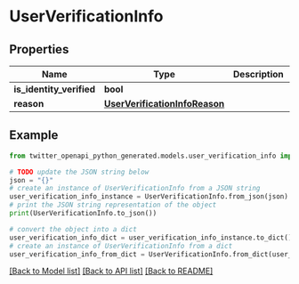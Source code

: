 # UserVerificationInfo


## Properties

Name | Type | Description | Notes
------------ | ------------- | ------------- | -------------
**is_identity_verified** | **bool** |  | 
**reason** | [**UserVerificationInfoReason**](UserVerificationInfoReason.md) |  | [optional] 

## Example

```python
from twitter_openapi_python_generated.models.user_verification_info import UserVerificationInfo

# TODO update the JSON string below
json = "{}"
# create an instance of UserVerificationInfo from a JSON string
user_verification_info_instance = UserVerificationInfo.from_json(json)
# print the JSON string representation of the object
print(UserVerificationInfo.to_json())

# convert the object into a dict
user_verification_info_dict = user_verification_info_instance.to_dict()
# create an instance of UserVerificationInfo from a dict
user_verification_info_from_dict = UserVerificationInfo.from_dict(user_verification_info_dict)
```
[[Back to Model list]](../README.md#documentation-for-models) [[Back to API list]](../README.md#documentation-for-api-endpoints) [[Back to README]](../README.md)


